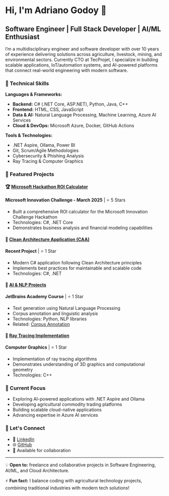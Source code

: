 # Hi, I'm Adriano Godoy 👋

## Software Engineer | Full Stack Developer | AI/ML Enthusiast

I’m a multidisciplinary engineer and software developer with over 10 years of experience delivering solutions across agriculture, livestock, mining, and environmental sectors. Currently CTO at TecProjet, I specialize in building scalable applications, IoT/automation systems, and AI-powered platforms that connect real-world engineering with modern software.

### 🔧 Technical Skills

**Languages & Frameworks:**
- **Backend:** C# (.NET Core, ASP.NET), Python, Java, C++
- **Frontend:** HTML, CSS, JavaScript
- **Data & AI:** Natural Language Processing, Machine Learning, Azure AI Services
- **Cloud & DevOps:** Microsoft Azure, Docker, GitHub Actions

**Tools & Technologies:**
- .NET Aspire, Ollama, Power BI
- Git, Scrum/Agile Methodologies
- Cybersecurity & Phishing Analysis
- Ray Tracing & Computer Graphics

### 💼 Featured Projects

#### 🏆 [Microsoft Hackathon ROI Calculator](https://github.com/led-21/microsoft-hackathon-roi-calculator)
**Microsoft Innovation Challenge - March 2025** | ⭐ 5 Stars
- Built a comprehensive ROI calculator for the Microsoft Innovation Challenge Hackathon
- Technologies: C#, .NET Core
- Demonstrates business analysis and financial modeling capabilities

#### 🤖 [Clean Architecture Application (CAA)](https://github.com/led-21/CAA)
**Recent Project** | ⭐ 1 Star
- Modern C# application following Clean Architecture principles
- Implements best practices for maintainable and scalable code
- Technologies: C#, .NET

#### 🧠 [AI & NLP Projects](https://github.com/led-21/TextGenerator)
**JetBrains Academy Course** | ⭐ 1 Star
- Text generation using Natural Language Processing
- Corpus annotation and linguistic analysis
- Technologies: Python, NLP libraries
- Related: [Corpus Annotation](https://github.com/led-21/CorpusAnnotation)

#### 🎨 [Ray Tracing Implementation](https://github.com/led-21/RayTracingBook)
**Computer Graphics** | ⭐ 1 Star
- Implementation of ray tracing algorithms
- Demonstrates understanding of 3D graphics and computational geometry
- Technologies: C++

### 🌱 Current Focus

- Exploring AI-powered applications with .NET Aspire and Ollama
- Developing agricultural commodity trading platforms
- Building scalable cloud-native applications
- Advancing expertise in Azure AI services

### 🔗 Let's Connect

- 💼 [LinkedIn](https://www.linkedin.com/in/adriano-godoy-84246051/)
- 🌐 [GitHub](https://github.com/led-21)
- 📧 Available for collaboration

---

💡 **Open to:** freelance and collaborative projects in Software Engineering, AI/ML, and Cloud Architecture.

⚡ **Fun fact:** I balance coding with agricultural technology projects, combining traditional industries with modern tech solutions!
